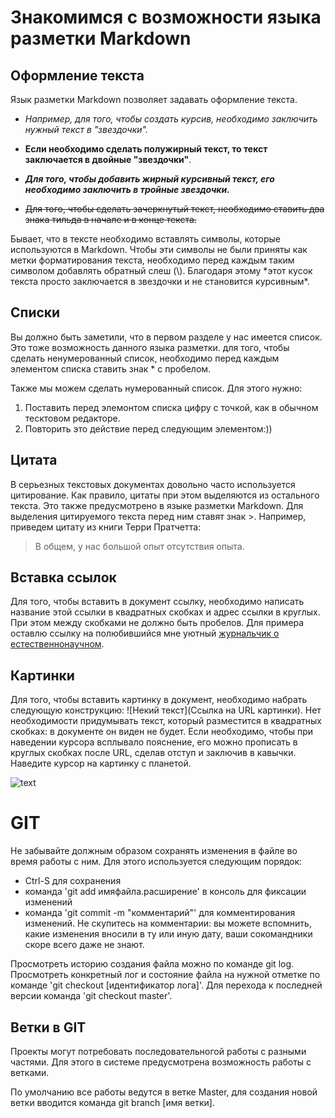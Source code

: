 # Знакомимся с возможности языка разметки Markdown

## Оформление текста

Язык разметки Markdown позволяет задавать оформление текста. 

* *Например, для того, чтобы создать курсив, необходимо заключить нужный текст в "звездочки".*

* **Если необходимо сделать полужирный текст, то текст заключается в двойные "звездочки"**. 

* ***Для того, чтобы добавить жирный курсивный текст, его необходимо заключить в тройные звездочки.***

* ~~Для того, чтобы сделать зачеркнутый текст, необходимо ставить два знака тильда в начале и в конце текста.~~

Бывает, что в тексте необходимо вставлять символы, которые используются в Markdown. Чтобы эти символы не были приняты как метки форматирования текста, необходимо перед каждым таким символом добавлять обратный слеш (\\). Благодаря этому \*этот кусок текста просто заключается в звездочки и не становится курсивным\*.

## Списки

Вы должно быть заметили, что в первом разделе у нас имеется список. Это тоже возможность данного языка разметки. для того, чтобы сделать ненумерованный список, необходимо перед каждым элементом списка ставить знак * с пробелом.

Также мы можем сделать нумерованный список. Для этого нужно: 

1. Поставить перед элемонтом списка цифру с точкой, как в обычном тесктовом редакторе.
2. Повторить это действие перед следующим элементом:))

## Цитата

В серьезных текстовых документах довольно часто используется цитирование. Как правило, цитаты при этом выделяются из остального текста. Это также предусмотрено в языке разметки Markdown. Для выделения цитируемого текста перед ним ставят знак >. Например, приведем цитату из книги Терри Пратчетта:

>В общем, у нас большой опыт отсутствия опыта.


## Вставка ссылок

Для того, чтобы вставить в документ ссылку, необходимо написать название этой ссылки в квадратных скобках и адрес ссылки в круглых. При этом между скобками не должно быть пробелов. Для примера оставлю ссылку на полюбившийся мне уютный [журнальчик о естественнонаучном](https://batrachospermum.ru). 

## Картинки

Для того, чтобы вставить картинку в документ, необходимо набрать следующую конструкцию: !\[Некий текст\]\(Ссылка на URL  картинки). Нет необходимости придумывать текст, который разместится в квадратных скобках: в документе он виден не будет. Если необходимо, чтобы при наведении курсора всплывало пояснение, его можно прописать в круглых скобках после URL, сделав отступ и заключив в кавычки. Наведите курсор на картинку с планетой.

![text](https://tengrinews.kz/userdata/news/2022/news_463026/thumb_m/photo_390109.jpeg "планета Земля")


# GIT

Не забывайте должным образом сохранять изменения в файле во время работы с ним. Для этого используется следующим порядок:

* Ctrl-S для сохранения
* команда 'git add имяфайла.расширение' в консоль для фиксации изменений
* команда 'git commit -m "комментарий"' для комментирования изменений. Не скупитесь на комментарии: вы можете вспомнить, какие изменения вносили в ту или иную дату, ваши сокомандники скоре всего даже не знают.


Просмотреть историю создания файла можно по команде git log. Просмотреть конкретный лог и состояние файла на нужной отметке по команде 'git checkout [идентификатор лога]'. Для перехода к последней версии команда 'git checkout master'.

## Ветки в GIT

Проекты могут потребовать последовательногой работы с разными частями. Для этого в системе предусмотрена возможность работы с ветками.

По умолчанию все работы ведутся в ветке Master, для создания новой ветки вводится команда git branch [имя ветки].

